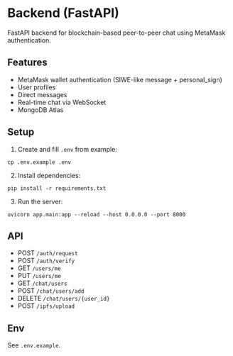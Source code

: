 # Backend (FastAPI)

FastAPI backend for blockchain-based peer-to-peer chat using MetaMask authentication.

## Features
- MetaMask wallet authentication (SIWE-like message + personal_sign)
- User profiles
- Direct messages
- Real-time chat via WebSocket
- MongoDB Atlas

## Setup
1. Create and fill `.env` from example:
```
cp .env.example .env
```

2. Install dependencies:
```
pip install -r requirements.txt
```

3. Run the server:
```
uvicorn app.main:app --reload --host 0.0.0.0 --port 8000
```

## API
- POST `/auth/request`
- POST `/auth/verify`
- GET `/users/me`
- PUT `/users/me`
- GET `/chat/users`
- POST `/chat/users/add`
- DELETE `/chat/users/{user_id}`
- POST `/ipfs/upload`

## Env
See `.env.example`.